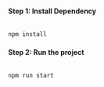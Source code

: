 #### Step 1: Install Dependency

```js

npm install
```

#### Step 2: Run the project

```js

npm run start
```
